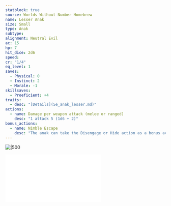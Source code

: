 ```yaml
---
statblock: true
source: Worlds Without Number Homebrew
name: Lesser Anak
size: Small
type: Anak
subtype: 
alignment: Neutral Evil
ac: 15
hp: 7
hit_dice: 2d6
speed: 
cr: "1/4"
eq_level: 1
saves:
  - Physical: 0
  - Instinct: 2
  - Morale: -1
skillsaves:
  - Proeficient: +4
traits:
  - desc: "[Details](5e_anak_lesser.md)"
actions:
  - name: Damage per weapon attack (melee or ranged)
    desc: "1 attack 5 (1d6 + 2)"
bonus_actions:
  - name: Nimble Escape
    desc: "The anak can take the Disengage or Hide action as a bonus action on each of its turns."
---
```


![|500](https://i.imgur.com/LQsAavW.png)


![Anak](../campaign/context/cultures.md#Anak)

